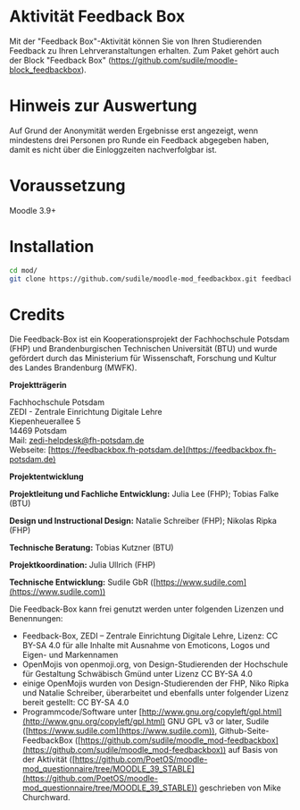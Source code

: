 # Aktivität Feedback Box

Mit der "Feedback Box"-Aktivität können Sie von Ihren Studierenden Feedback zu Ihren Lehrveranstaltungen erhalten. Zum
Paket gehört auch der Block "Feedback Box" (https://github.com/sudile/moodle-block_feedbackbox).

# Hinweis zur Auswertung

Auf Grund der Anonymität werden Ergebnisse erst angezeigt, wenn mindestens drei Personen pro Runde ein Feedback
abgegeben haben, damit es nicht über die Einloggzeiten nachverfolgbar ist.

# Voraussetzung

Moodle 3.9+

# Installation

```bash
cd mod/
git clone https://github.com/sudile/moodle-mod_feedbackbox.git feedbackbox
```

# Credits

Die Feedback-Box ist ein Kooperationsprojekt der Fachhochschule Potsdam (FHP) und Brandenburgischen Technischen
Universität (BTU) und wurde gefördert durch das Ministerium für Wissenschaft, Forschung und Kultur des Landes
Brandenburg (MWFK).

**Projektträgerin**

Fachhochschule Potsdam  
ZEDI - Zentrale Einrichtung Digitale Lehre  
Kiepenheuerallee 5  
14469 Potsdam  
Mail: zedi-helpdesk@fh-potsdam.de  
Webseite: [https://feedbackbox.fh-potsdam.de](https://feedbackbox.fh-potsdam.de)

**Projektentwicklung**

**Projektleitung und Fachliche Entwicklung:** Julia Lee (FHP); Tobias Falke (BTU)

**Design und Instructional Design:** Natalie Schreiber (FHP); Nikolas Ripka (FHP)

**Technische Beratung:** Tobias Kutzner (BTU)

**Projektkoordination:** Julia Ullrich (FHP)

**Technische Entwicklung:** Sudile GbR ([https://www.sudile.com](https://www.sudile.com))

Die Feedback-Box kann frei genutzt werden unter folgenden Lizenzen und Benennungen:

* Feedback-Box, ZEDI – Zentrale Einrichtung Digitale Lehre, Lizenz: CC BY-SA 4.0 für alle Inhalte mit Ausnahme von
  Emoticons, Logos und Eigen- und Markennamen
* OpenMojis von openmoji.org, von Design-Studierenden der Hochschule für Gestaltung Schwäbisch Gmünd unter Lizenz CC
  BY-SA 4.0
* einige OpenMojis wurden von Design-Studierenden der FHP, Niko Ripka und Natalie Schreiber, überarbeitet und ebenfalls
  unter folgender Lizenz bereit gestellt: CC BY-SA 4.0
* Programmcode/Software unter [http://www.gnu.org/copyleft/gpl.html](http://www.gnu.org/copyleft/gpl.html) GNU GPL v3 or
  later, Sudile ([https://www.sudile.com](https://www.sudile.com)),
  Github-Seite-FeedbackBox ([https://github.com/sudile/moodle_mod-feedbackbox](https://github.com/sudile/moodle_mod-feedbackbox))
  auf Basis von der
  Aktivität ([https://github.com/PoetOS/moodle-mod_questionnaire/tree/MOODLE_39_STABLE](https://github.com/PoetOS/moodle-mod_questionnaire/tree/MOODLE_39_STABLE))
  geschrieben von Mike Churchward.